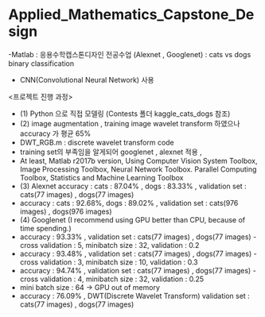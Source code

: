# Applied_Mathematics_Capstone_Design


-Matlab : 응용수학캡스톤디자인 전공수업 (Alexnet , Googlenet) : cats vs dogs binary classification 
- CNN(Convolutional Neural Network) 사용

 <프로젝트 진행 과정>
 - (1) Python 으로 직접 모델링 (Contests 폴더 kaggle_cats_dogs 참조)
 - (2) image augmentation , training image wavelet transform 하였으나 accuracy 가 평균 65%
 - DWT_RGB.m : discrete wavelet transform code
 - training set의 부족임을 알게되어 googlenet , alexnet 적용 , 
 - At least, Matlab r2017b version, Using Computer Vision System Toolbox, Image Processing Toolbox, Neural Network Toolbox. Parallel Computing Toolbox, Statistics and Machine Learning Toolbox
 - (3) Alexnet accuracy : cats : 87.04% , dogs : 83.33% , validation set : cats(77 images) , dogs(77 images)
 -  accuracy : cats : 92.68%, dogs : 89.02% , validation set : cats(976 images) , dogs(976 images)
 - (4) Googlenet (I recommend using GPU better than CPU, because of time spending.) 
 -  accuracy : 93.33% , validation set : cats(77 images) , dogs(77 images) -cross validation : 5, minibatch size : 32, validation : 0.2
 -  accuracy : 93.48% , validation set : cats(77 images) , dogs(77 images) -cross validation : 3, minibatch size : 10, validation : 0.3
 -  accuracy : 94.74% , validation set : cats(77 images) , dogs(77 images) -cross validation : 4, minibatch size : 32, validation : 0.25
 -  mini batch size : 64 -> GPU out of memory
 -  accuracy : 76.09% , DWT(Discrete Wavelet Transform) validation set : cats(77 images) , dogs(77 images)
